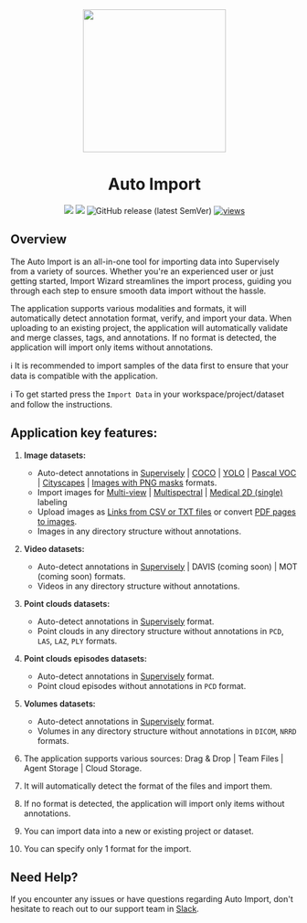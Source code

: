 <div align="center" markdown>

<img align="center" src="https://github.com/supervisely-ecosystem/main-import/assets/79905215/8bbe4ed4-ad61-4ed1-af9a-c000f57e6593" width="250">

# Auto Import

[![](https://img.shields.io/badge/supervisely-ecosystem-brightgreen)](https://ecosystem.supervise.ly/apps/supervisely-ecosystem/main-import)
[![](https://img.shields.io/badge/slack-chat-green.svg?logo=slack)](https://supervise.ly/slack)
![GitHub release (latest SemVer)](https://img.shields.io/github/v/release/supervisely-ecosystem/main-import)
[![views](https://app.supervise.ly/img/badges/views/supervisely-ecosystem/main-import.png)](https://supervise.ly)

</div>

## Overview

The Auto Import is an all-in-one tool for importing data into Supervisely from a variety of sources. Whether you're an experienced user or just getting started, Import Wizard streamlines the import process, guiding you through each step to ensure smooth data import without the hassle.

The application supports various modalities and formats, it will automatically detect annotation format, verify, and import your data. When uploading to an existing project, the application will automatically validate and merge classes, tags, and annotations. If no format is detected, the application will import only items without annotations.

ℹ️ It is recommended to import samples of the data first to ensure that your data is compatible with the application.

ℹ️ To get started press the `Import Data` in your workspace/project/dataset and follow the instructions.

## Application key features:

1.  <b style="font-weight: 600; flex: none;" class="mr5">Image datasets:</b>

    - Auto-detect annotations in
      <span>
      <a href="https://github.com/supervisely-ecosystem/import-wizard-docs/blob/master/converter_docs/images/supervisely.md">Supervisely</a><span> | </span>
      <a href="https://github.com/supervisely-ecosystem/import-wizard-docs/blob/master/converter_docs/images/coco.md">COCO</a><span> | </span>
      <a href="https://github.com/supervisely-ecosystem/import-wizard-docs/blob/master/converter_docs/images/yolo.md">YOLO</a><span> | </span>
      <a href="https://github.com/supervisely-ecosystem/import-wizard-docs/blob/master/converter_docs/images/pascal.md">Pascal VOC</a><span> | </span>
      <a href="https://github.com/supervisely-ecosystem/import-wizard-docs/blob/master/converter_docs/images/cityscapes.md">Cityscapes</a><span> | </span>
      <a href="https://github.com/supervisely-ecosystem/import-wizard-docs/blob/master/converter_docs/images/masks.md">Images with PNG masks</a></span> formats.
    - Import images for
      <span>
      <a href="https://github.com/supervisely-ecosystem/import-wizard-docs/blob/master/converter_docs/images/multiview.md">Multi-view</a><span> | </span>
      <a href="https://github.com/supervisely-ecosystem/import-wizard-docs/blob/master/converter_docs/images/multispectral.md">Multispectral</a><span> | </span>
      <a href="https://github.com/supervisely-ecosystem/import-wizard-docs/blob/master/converter_docs/images/medical_2d.md">Medical 2D (single)</a>
      </span> labeling
    - Upload images as <a href="https://github.com/supervisely-ecosystem/import-wizard-docs/blob/master/converter_docs/images/csv.md">Links from CSV or TXT files</a> or convert <a href="https://github.com/supervisely-ecosystem/import-wizard-docs/blob/master/converter_docs/images/pdf.md">PDF pages to images</a>.
    - Images in any directory structure without annotations.

2.  <b style="font-weight: 600; flex: none;" class="mr5">Video datasets:</b>

    - Auto-detect annotations in
      <span>
      <a href="https://github.com/supervisely-ecosystem/import-wizard-docs/blob/master/converter_docs/videos/supervisely.md">Supervisely</a><span> | </span>
      DAVIS (coming soon) <span> | </span> MOT (coming soon) formats.
      </span>
    - Videos in any directory structure without annotations.

3.  <b style="font-weight: 600; flex: none;" class="mr5">Point clouds datasets:</b>

    - Auto-detect annotations in
      <span>
      <a href="https://github.com/supervisely-ecosystem/import-wizard-docs/blob/master/converter_docs/point_cloud/supervisely.md">Supervisely</a></span> format.
    - Point clouds in any directory structure without annotations in `PCD`, `LAS`, `LAZ`, `PLY` formats.

4.  <b style="font-weight: 600; flex: none;" class="mr5">Point clouds episodes datasets:</b>

    - Auto-detect annotations in
      <span>
      <a href="https://github.com/supervisely-ecosystem/import-wizard-docs/blob/master/converter_docs/point_cloud_episodes/supervisely.md">Supervisely</a></span> format.
    - Point cloud episodes without annotations in `PCD` format.

5.  <b style="font-weight: 600; flex: none;" class="mr5">Volumes datasets:</b>

    - Auto-detect annotations in
      <span>
      <a href="https://github.com/supervisely-ecosystem/import-wizard-docs/blob/master/converter_docs/volumes/supervisely.md">Supervisely</a></span> format.
    - Volumes in any directory structure without annotations in `DICOM`, `NRRD` formats.

6.  The application supports various sources: <span>Drag & Drop</span> | <span>Team Files</span> | <span>Agent Storage</span> | <span>Cloud Storage.</span>

7.  It will automatically detect the format of the files and import them.
8.  If no format is detected, the application will import only items without annotations.
9.  You can import data into a new or existing project or dataset.
10. You can specify only 1 format for the import.

## Need Help?

If you encounter any issues or have questions regarding Auto Import, don't hesitate to reach out to our support team in [Slack](https://supervisely.com/slack/).
